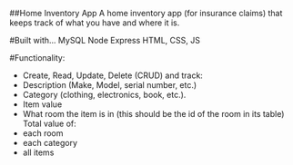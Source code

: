 ##Home Inventory App
A home inventory app (for insurance claims) that keeps track of what you have and where it is.

#Built with...
MySQL
Node
Express
HTML, CSS, JS

#Functionality:
* Create, Read, Update, Delete (CRUD) and track:
* Description (Make, Model, serial number, etc.)
* Category (clothing, electronics, book, etc.).
* Item value
* What room the item is in (this should be the id of the room in its table)
Total value of:
* each room
* each category
* all items
